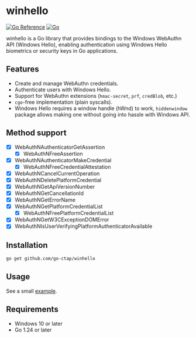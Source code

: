 # winhello

[![Go Reference](https://pkg.go.dev/badge/github.com/go-ctap/winhello.svg)](https://pkg.go.dev/github.com/go-ctap/winhello)
[![Go](https://github.com/go-ctap/winhello/actions/workflows/go.yml/badge.svg)](https://github.com/go-ctap/winhello/actions/workflows/go.yml)

winhello is a Go library that provides bindings to the Windows WebAuthn API (Windows Hello), enabling authentication
using Windows Hello biometrics or security keys in Go applications.

## Features

- Create and manage WebAuthn credentials.
- Authenticate users with Windows Hello.
- Support for WebAuthn extensions (`hmac-secret`, `prf`, `credBlob`, etc.)
- `cgo`-free implementation (plain syscalls).
- Windows Hello requires a window handle (hWnd) to work, `hiddenwindow` package allows making
  one without going into hassle with Windows API.

## Method support

- [x] WebAuthNAuthenticatorGetAssertion
    - [x] WebAuthNFreeAssertion
- [x] WebAuthNAuthenticatorMakeCredential
    - [x] WebAuthNFreeCredentialAttestation
- [x] WebAuthNCancelCurrentOperation
- [x] WebAuthNDeletePlatformCredential
- [x] WebAuthNGetApiVersionNumber
- [x] WebAuthNGetCancellationId
- [x] WebAuthNGetErrorName
- [x] WebAuthNGetPlatformCredentialList
    - [x] WebAuthNFreePlatformCredentialList
- [x] WebAuthNGetW3CExceptionDOMError
- [x] WebAuthNIsUserVerifyingPlatformAuthenticatorAvailable

## Installation

```bash
go get github.com/go-ctap/winhello
```

## Usage

See a small [example](/example).

## Requirements

- Windows 10 or later
- Go 1.24 or later
